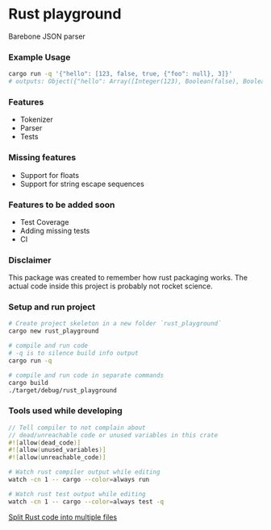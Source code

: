 
# Rust playground

Barebone JSON parser

### Example Usage

```sh
cargo run -q '{"hello": [123, false, true, {"foo": null}, 3]}'
# outputs: Object({"hello": Array([Integer(123), Boolean(false), Boolean(true), Object({"foo": Null}), Integer(3)])})
```

### Features
* Tokenizer
* Parser
* Tests

### Missing features
* Support for floats
* Support for string escape sequences

### Features to be added soon
* Test Coverage
* Adding missing tests
* CI

### Disclaimer

This package was created to remember how rust packaging works.
The actual code inside this project is probably not rocket science.

### Setup and run project

```sh
# Create project skeleton in a new folder `rust_playground`
cargo new rust_playground

# compile and run code
# -q is to silence build info output
cargo run -q

# compile and run code in separate commands
cargo build
./target/debug/rust_playground
```

### Tools used while developing

```rs
// Tell compiler to not complain about
// dead/unreachable code or unused variables in this crate
#![allow(dead_code)]
#![allow(unused_variables)]
#![allow(unreachable_code)]
```

```sh
# Watch rust compiler output while editing
watch -cn 1 -- cargo --color=always run

# Watch rust test output while editing
watch -cn 1 -- cargo --color=always test -q
```

[Split Rust code into multiple files](https://rust-classes.com/chapter_4_3.html#chapter-43---organizing-code)
